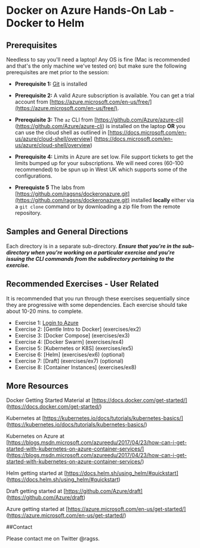 # Docker on Azure Hands-On Lab - Docker to Helm

## Prerequisites

Needless to say you'll need a laptop! Any OS is fine (Mac is recommended and that's the only machine we've tested on) but make sure the following prerequisites are met prior to the session:

- **Prerequisite 1:** [Git](http://git-scm.com/downloads) is installed

- **Prerequisite 2:** A valid Azure subscription is available. You can get a trial account from [https://azure.microsoft.com/en-us/free/](https://azure.microsoft.com/en-us/free/).

- **Prerequisite 3:** The `az` CLI from [https://github.com/Azure/azure-cli] (https://github.com/Azure/azure-cli) is installed on the laptop **OR** you can use the cloud shell as outlined in [https://docs.microsoft.com/en-us/azure/cloud-shell/overview] (https://docs.microsoft.com/en-us/azure/cloud-shell/overview)

- **Prerequisite 4:** Limits in Azure are set low. File support tickets to get the limits bumped up for your subscriptions. We will need cores (60-100 recommended) to be spun up in West UK which supports some of the configurations.

- **Prerequiste 5** The labs from [https://github.com/ragsns/dockeronazure.git](https://github.com/ragsns/dockeronazure.git) installed **locally** either via a `git clone` command or by downloading a zip file from the remote repository.


## Samples and General Directions

Each directory is in a separate sub-directory. ***Ensure that you're in the sub-directory when you're working on a particular exercise and you're issuing the CLI commands from the subdirectory pertaining to the exercise.***


## Recommended Exercises - User Related

It is recommended that you run through these exercises sequentially since they are progressive with some dependencies. Each exercise should take about 10-20 mins. to complete.

- Exercise 1: [Login to Azure](exercises/ex1)
- Exercise 2: [Gentle Intro to Docker] (exercises/ex2)
- Exercise 3: [Docker Compose] (exercises/ex3)
- Exercise 4: [Docker Swarm] (exercises/ex4)
- Exercise 5: [Kubernetes or K8S] (exercises/ex5)
- Exercise 6: [Helm] (exercises/ex6) (optional)
- Exercise 7: [Draft] (exercises/ex7) (optional)
- Exercise 8: [Container Instances] (exercises/ex8)

## More Resources

Docker Getting Started Material at [https://docs.docker.com/get-started/] (https://docs.docker.com/get-started/)

Kubernetes at [https://kubernetes.io/docs/tutorials/kubernetes-basics/] (https://kubernetes.io/docs/tutorials/kubernetes-basics/)

Kubernetes on Azure at [https://blogs.msdn.microsoft.com/azureedu/2017/04/23/how-can-i-get-started-with-kubernetes-on-azure-container-services/] (https://blogs.msdn.microsoft.com/azureedu/2017/04/23/how-can-i-get-started-with-kubernetes-on-azure-container-services/)

Helm getting started at [https://docs.helm.sh/using_helm/#quickstart] (https://docs.helm.sh/using_helm/#quickstart)

Draft getting started at [https://github.com/Azure/draft] (https://github.com/Azure/draft)

Azure getting started at [https://azure.microsoft.com/en-us/get-started/] (https://azure.microsoft.com/en-us/get-started/)


##Contact

Please contact me on Twitter @ragss.

